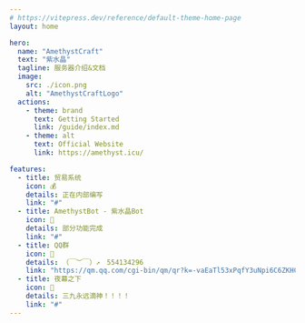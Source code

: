 ```yaml
---
# https://vitepress.dev/reference/default-theme-home-page
layout: home

hero:
  name: "AmethystCraft"
  text: "紫水晶"
  tagline: 服务器介绍&文档
  image: 
    src: ./icon.png
    alt: "AmethystCraftLogo"
  actions:
    - theme: brand
      text: Getting Started
      link: /guide/index.md
    - theme: alt
      text: Official Website
      link: https://amethyst.icu/

features:
  - title: 贸易系统
    icon: 💰
    details: 正在内部编写
    link: "#"
  - title: AmethystBot - 紫水晶Bot
    icon: 🤖
    details: 部分功能完成
    link: "#"
  - title: QQ群
    icon: 🧩
    details: （￣︶￣）↗　554134296
    link: "https://qm.qq.com/cgi-bin/qm/qr?k=-vaEaTl53xPqfY3uNpi6C6ZKHCcjAG1J&jump_from=webapi&qr=1"
  - title: 夜幕之下
    icon: 🌙
    details: 三九永远滴神！！！！
    link: "#"
---
```

<DataPanel />